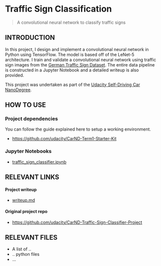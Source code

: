 # Traffic Sign Classification
> A convolutional neural network to classify traffic signs

## INTRODUCTION
In this project, I design and implement a convolutional neural network in Python using TensorFlow. The model is based off of the LeNet-5 architecture. I train and validate a convolutional neural network using traffic sign images from the [German Traffic Sign Dataset](http://benchmark.ini.rub.de/?section=gtsrb&subsection=dataset). The entire data pipeline is constructed in a Jupyter Notebook and a detailed writeup is also provided.

This project was undertaken as part of the [Udacity Self-Driving Car NanoDegree](https://eu.udacity.com/course/self-driving-car-engineer-nanodegree--nd013).

## HOW TO USE

### Project dependencies
You can follow the guide explained here to setup a working environment.
* https://github.com/udacity/CarND-Term1-Starter-Kit

### Jupyter Notebooks
* [traffic_sign_classifier.ipynb](traffic_sign_classifier.ipynb)

## RELEVANT LINKS

#### Project writeup
* [writeup.md](writeup.md)

#### Original project repo
* https://github.com/udacity/CarND-Traffic-Sign-Classifier-Project

## RELEVANT FILES
* A list of ..
* .. python files
* ...
